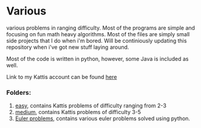 # Various
various problems in ranging difficulty. Most of the programs are simple and focusing on fun math heavy algorithms. Most of the files are simply small side projects that I do when i'm bored. Will be continiously updating this repository when i've got new stuff laying around.

Most of the code is written in python, however, some Java is included as well.

Link to my Kattis account can be found [here](https://open.kattis.com/users/fredrik-horn-dannert)
### Folders:

1) [easy](https://github.com/fr3632ho/Various/tree/master/src/easy), contains Kattis problems of difficulty ranging from 2-3
2) [medium](https://github.com/fr3632ho/Various/tree/master/src/medium), contains Kattis problems of difficulty 3-5
3) [Euler problems](https://github.com/fr3632ho/Various/tree/master/src/eulerproblems), contains various euler problems solved using python.

